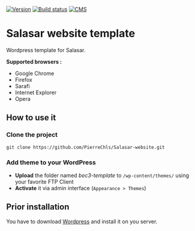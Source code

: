 [![Version](https://img.shields.io/badge/version-1.0-green.svg)](https://img.shields.io/badge/version-1.1-green.svg) [![Build status](https://img.shields.io/badge/build-passing-green.svg)](https://img.shields.io/badge/build-passing-green.svg) [![CMS](https://img.shields.io/badge/CMS-WordPress-lightgrey.svg)](https://img.shields.io/badge/CMS-WordPress-lightgrey.svg)

# Salasar website template

Wordpress template for Salasar.

**Supported browsers :**

- Google Chrome
- Firefox
- Sarafi
- Internet Explorer
- Opera

## How to use it

### Clone the project

    git clone https://github.com/PierreChls/Salasar-website.git
    
### Add theme to your WordPress

- **Upload** the folder named *bec3-template* to `/wp-content/themes/` using your favorite FTP Client
- **Activate** it via admin interface (`Appearance > Themes`)
    
## Prior installation

You have to download [Wordpress](https://wordpress.org/download/) and install it on you server.


